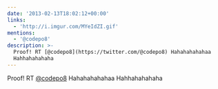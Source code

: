 ```yaml
---
date: '2013-02-13T18:02:12+00:00'
links:
  - 'http://i.imgur.com/MYeIdZI.gif'
mentions:
  - '@codepo8'
description: >-
  Proof! RT [@codepo8](https://twitter.com/@codepo8) Hahahahahahaa
  Hahhahahahaha
---
```

Proof! RT [@codepo8](https://twitter.com/@codepo8) Hahahahahahaa Hahhahahahaha 
